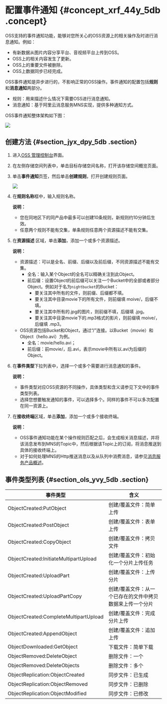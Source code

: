 # 配置事件通知 {#concept_xrf_44y_5db .concept}

OSS支持的事件通知功能，能够对您所关心的OSS资源上的相关操作及时进行消息通知。例如：

-   有新数据从图片内容分享平台、音视频平台上传到OSS。
-   OSS上的相关内容发生了更新。
-   OSS上的重要文件被删除。
-   OSS上数据同步已经完成。

OSS事件通知是异步进行的，不影响正常的OSS操作。事件通知的配置包括**规则**和**消息通知**两部分。

-   规则：用来描述什么情况下需要OSS进行消息通知。
-   消息通知：基于阿里云消息服务MNS实现，提供多种通知方式。

OSS事件通知整体架构如下图：

![](http://static-aliyun-doc.oss-cn-hangzhou.aliyuncs.com/assets/img/4763/1523_zh-CN.png)

## 创建方法 {#section_jyx_dpy_5db .section}

1.  进入[OSS 管理控制台](https://oss.console.aliyun.com/)界面。
2.  在左侧存储空间列表中，单击目标存储空间名称，打开该存储空间概览页面。
3.  单击**事件通知**页签，然后单击**创建规则**，打开创建规则页面。

    ![](http://static-aliyun-doc.oss-cn-hangzhou.aliyuncs.com/assets/img/4763/1525_zh-CN.png)

4.  在**规则名称**框中，输入规则名称。

    **说明：** 

    -   您在同地区下的同产品中最多可以创建10条规则，新规则约10分钟后生效。
    -   任意两个规则不能有交集，单条规则任意两个资源描述不能有交集。
5.  在**资源描述** 区域，单击**添加**，添加一个或多个资源描述。

    **说明：** 

    -   资源描述：可以是全名、前缀、后缀以及前后缀，不同资源描述不能有交集。
        -   全名：输入某个Object的全名可以精确关注到此Object。
        -   前后缀：设置Object的前后缀可以关注一个Bucket中的全部或者部分Object。例如对于名为`nightbucket`的Bucket：
            -   要关注其中所有的文件，则前缀、后缀都不填。
            -   要关注其中目录movie下的所有文件，则前缀填 moive/，后缀不填。
            -   要关注其中所有的.jpg的图片，则前缀不填，后缀填 .jpg。
            -   要关注其中目录movie下的.mp3格式的影片，则前缀填 moive/，后缀填 .mp3。
    -   OSS资源包括Bucket和Object，通过“/”连接。以Bucket（movie）和Object（hello.avi）为例。
        -   全名：movie/hello.avi；
        -   前后缀：前movie/，后.avi，表示movie中所有以.avi为后缀的Object。
6.  在**事件类型**下拉列表中，选择一个或多个需要进行消息通知的事件。

    **说明：** 

    -   事件类型对应OSS资源的不同操作，具体类型和含义请参见下文中的事件类型列表。
    -   选择您想要触发通知的事件，可以选择多个。同样的事件不可以多次配置在同一资源上。
7.  在**接收终端**区域，单击**添加**，添加一个或多个接收终端。

    **说明：** 

    -   OSS事件通知功能在某个操作规则匹配之后，会生成相关消息描述，并将该消息发布到MNS的Topic中，然后根据该Topic上的订阅，将消息推送到具体的接收终端上。
    -   对于如何处理MNS的Http推送消息以及从队列中消费消息，请参见[消息服务产品概述](https://help.aliyun.com/document_detail/27414.html)。

## 事件类型列表 {#section_ols_yvy_5db .section}

|事件类型|含义|
|----|--|
|ObjectCreated:PutObject|创建/覆盖文件：简单上传|
|ObjectCreated:PostObject|创建/覆盖文件：表单上传|
|ObjectCreated:CopyObject|创建/覆盖文件：拷贝文件|
|ObjectCreated:InitiateMultipartUpload|创建/覆盖文件：初始化一个分片上传任务|
|ObjectCreated:UploadPart|创建/覆盖文件：上传分片|
|ObjectCreated:UploadPartCopy|创建/覆盖文件：从一个已存在的文件中拷贝数据来上传一个分片|
|ObjectCreated:CompleteMultipartUpload|创建/覆盖文件：完成分片上传|
|ObjectCreated:AppendObject|创建/覆盖文件：追加上传|
|ObjectDownloaded:GetObject|下载文件：简单下载|
|ObjectRemoved:DeleteObject|删除文件：一个|
|ObjectRemoved:DeleteObjects|删除文件：多个|
|ObjectReplication:ObjectCreated|同步文件：已生成|
|ObjectReplication:ObjectRemoved|同步文件：已删除|
|ObjectReplication:ObjectModified|同步文件：已修改|

